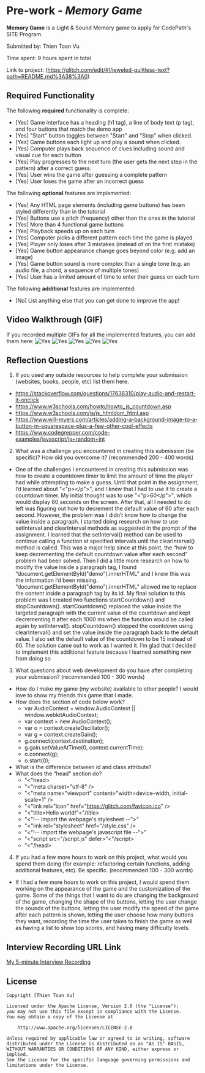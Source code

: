 # Pre-work - *Memory Game*

**Memory Game** is a Light & Sound Memory game to apply for CodePath's SITE Program. 

Submitted by: Thien Toan Vu

Time spent: 9 hours spent in total

Link to project: (https://glitch.com/edit/#!/jeweled-guiltless-text?path=README.md%3A38%3A0)

## Required Functionality

The following **required** functionality is complete:

* [Yes] Game interface has a heading (h1 tag), a line of body text (p tag), and four buttons that match the demo app
* [Yes] "Start" button toggles between "Start" and "Stop" when clicked. 
* [Yes] Game buttons each light up and play a sound when clicked. 
* [Yes] Computer plays back sequence of clues including sound and visual cue for each button
* [Yes] Play progresses to the next turn (the user gets the next step in the pattern) after a correct guess. 
* [Yes] User wins the game after guessing a complete pattern
* [Yes] User loses the game after an incorrect guess

The following **optional** features are implemented:

* [Yes] Any HTML page elements (including game buttons) has been styled differently than in the tutorial
* [Yes] Buttons use a pitch (frequency) other than the ones in the tutorial
* [Yes] More than 4 functional game buttons
* [Yes] Playback speeds up on each turn
* [Yes] Computer picks a different pattern each time the game is played
* [Yes] Player only loses after 3 mistakes (instead of on the first mistake)
* [Yes] Game button appearance change goes beyond color (e.g. add an image)
* [Yes] Game button sound is more complex than a single tone (e.g. an audio file, a chord, a sequence of multiple tones)
* [Yes] User has a limited amount of time to enter their guess on each turn

The following **additional** features are implemented:

- [No] List anything else that you can get done to improve the app!

## Video Walkthrough (GIF)

If you recorded multiple GIFs for all the implemented features, you can add them here:
![Yes](http://g.recordit.co/mgOT9YREqa.gif)
![Yes](http://g.recordit.co/AqKsKlV6Mv.gif)
![Yes](http://g.recordit.co/IZyNKwq8wN.gif)
![Yes](http://g.recordit.co/8LQrIE5lN1.gif)
![Yes](http://g.recordit.co/ftIIeSc7zi.gif)

## Reflection Questions
1. If you used any outside resources to help complete your submission (websites, books, people, etc) list them here. 
+ https://stackoverflow.com/questions/17636310/play-audio-and-restart-it-onclick
+ https://www.w3schools.com/howto/howto_js_countdown.asp
+ https://www.w3schools.com/js/js_htmldom_html.asp
+ https://www.will-myers.com/articles/adding-a-background-image-to-a-button-in-squarespace-plus-a-few-other-cool-effects
+ https://www.codegrepper.com/code-examples/javascript/js+random+int

2. What was a challenge you encountered in creating this submission (be specific)? How did you overcome it? (recommended 200 - 400 words) 
+ One of the challenges I encountered in creating this submission was how to create a countdown timer to limit the amount of time the player had
while attempting to make a guess. Until that point in the assignment, I’d learned about "<"p></p">", and I knew that I had to use it to create a countdown timer.
My initial thought was to use "<"p>60</p">", which would display 60 seconds on the screen. After that, all I needed to do left was 
figuring out how to decrement the default value of 60 after each second. However, the problem was I didn’t know how to change the value inside a paragraph.
I started doing research on how to use setInterval and clearInterval methods as suggested in the prompt of the assignment. I learned that the setInterval() method
can be used to continue calling a function at specified intervals until the clearInterval() method is called. This was a major help since at this point,
the “how to keep decrementing the default countdown value after each second” problem had been solved. Then I did a little more research on how to modify
the value inside a paragraph tag, I found “document.getElementById("demo").innerHTML” and I knew this was the information I’d been missing. 
“document.getElementById("demo").innerHTML” allowed me to replace the content inside a paragraph tag by its id. My final solution to this problem was
I created two functions startCountdown() and stopCountdown(). startCountdown() replaced the value inside the targeted paragraph with the current value of the countdown and 
kept decrementing it after each 1000 ms when the function would be called again by setInterval(). stopCountdown() stopped the countdown using clearInterval() and 
set the value inside the paragraph back to the default value. I also set the default value of the countdown to be 15 instead of 60. The solution came out to work as I wanted it.
I’m glad that I decided to implement this additional feature because I learned something new from doing so

3. What questions about web development do you have after completing your submission? (recommended 100 - 300 words) 
+ How do I make my game (my website) available to other people? I would love to show my friends this game that I made.
+ How does the section of code below work?
    + var AudioContext = window.AudioContext || window.webkitAudioContext;
    + var context = new AudioContext();
    + var o = context.createOscillator();
    + var g = context.createGain();
    + g.connect(context.destination);
    + g.gain.setValueAtTime(0, context.currentTime);
    + o.connect(g);
    + o.start(0);
+ What is the difference between id and class attribute?
+ What does the “head” section do?
     + "<"head>
     +   "<"meta charset="utf-8" />
     +   "<"meta name="viewport" content="width=device-width, initial-scale=1" />
     +   "<"link rel="icon" href="https://glitch.com/favicon.ico" />
     +   "<"title>Hello world!"<"/title>
     +   "<"!-- import the webpage's stylesheet --">"
     +   "<"link rel="stylesheet" href="/style.css" />
     +   "<"!-- import the webpage's javascript file --">"
     +   "<"script src="/script.js" defer>"<"/script>
     + "<"/head>

4. If you had a few more hours to work on this project, what would you spend them doing (for example: refactoring certain functions, adding additional features, etc). Be specific. (recommended 100 - 300 words) 
+ If I had a few more hours to work on this project, I would spend them working on the appearance of the game and
the customization of the game. Some of the things that I want to do are changing the background of the game, 
changing the shape of the buttons, letting the user change the sounds of the buttons, letting the user
modify the speed of the game after each pattern is shown, letting the user choose how many buttons they want,
recording the time the user takes to finish the game as well as having a list to show top scores, and having many difficulty levels.  



## Interview Recording URL Link

[My 5-minute Interview Recording](https://uci.zoom.us/rec/share/x9V0ICtsLjNfXNh4jZkGLzgT2yQc6yE95-pnpn33mITBFHSxS2TxLK3qAbF0he3B.kipjGpFcHZYHEQzc?startTime=1648784281000)


## License

    Copyright [Thien Toan Vu]

    Licensed under the Apache License, Version 2.0 (the "License");
    you may not use this file except in compliance with the License.
    You may obtain a copy of the License at

        http://www.apache.org/licenses/LICENSE-2.0

    Unless required by applicable law or agreed to in writing, software
    distributed under the License is distributed on an "AS IS" BASIS,
    WITHOUT WARRANTIES OR CONDITIONS OF ANY KIND, either express or implied.
    See the License for the specific language governing permissions and
    limitations under the License.